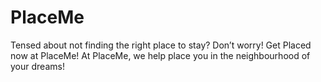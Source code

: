 # PlaceMe
Tensed about not finding the right place to stay? Don’t worry! Get Placed now at PlaceMe! At PlaceMe, we help place you in the neighbourhood of your dreams!
